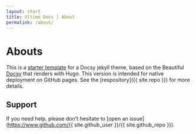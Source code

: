 ```yaml
---
layout: start
title: Ultimo Docs | About
permalink: /about/
---
```



# Abouts

This is a [starter template](https://vsoch.github.com/docsy-jekyll/) for a Docsy jekyll theme, based
on the Beautiful [Docsy](https://github.com/google/docsy) that renders with Hugo. This version is intended for
native deployment on GitHub pages. See the [respository]({{ site.repo }}) for more details.

## Support

If you need help, please don't hesitate to [open an issue](https://www.github.com/{{ site.github_user }}/{{ site.github_repo }}).

